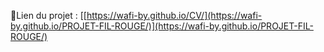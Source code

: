 📝Lien du projet : [[https://wafi-by.github.io/CV/](https://wafi-by.github.io/PROJET-FIL-ROUGE/)](https://wafi-by.github.io/PROJET-FIL-ROUGE/)
